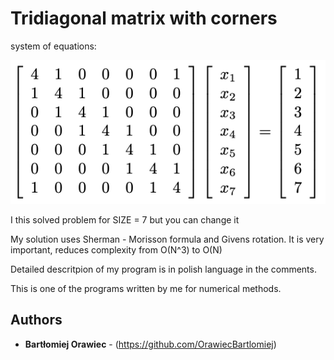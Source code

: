 # Tridiagonal matrix with corners

system of equations:

![alt text](https://github.com/OrawiecBartlomiej/Numerical-methods/blob/master/matrix.png?raw=true)

I this solved problem for SIZE = 7 but you can change it

My solution uses Sherman - Morisson formula and Givens rotation.
It is very important, reduces complexity from O(N^3) to O(N)

Detailed descritpion of my program is in polish language in the comments.

This is one of the programs written by me for numerical methods.

## Authors

* **Bartłomiej Orawiec** - (https://github.com/OrawiecBartlomiej)
